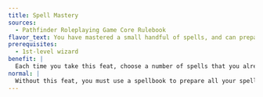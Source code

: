 ```yaml
---
title: Spell Mastery
sources:
  - Pathfinder Roleplaying Game Core Rulebook
flavor_text: You have mastered a small handful of spells, and can prepare these spells without referencing your spellbooks at all.
prerequisites:
  - 1st-level wizard
benefit: |
  Each time you take this feat, choose a number of spells that you already know equal to your Intelligence modifier. From that point on, you can prepare these spells without referring to a spellbook.
normal: |
  Without this feat, you must use a spellbook to prepare all your spells, except *read magic.*
---
```


